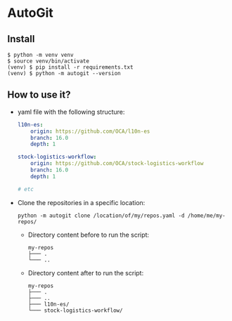 # AutoGit

## Install

```shell
$ python -m venv venv
$ source venv/bin/activate
(venv) $ pip install -r requirements.txt
(venv) $ python -m autogit --version
```

## How to use it?

- yaml file with the following structure:

    ```yaml
    l10n-es:
        origin: https://github.com/OCA/l10n-es
        branch: 16.0
        depth: 1

    stock-logistics-workflow:
        origin: https://github.com/OCA/stock-logistics-workflow
        branch: 16.0
        depth: 1

    # etc
    ```

- Clone the repositories in a specific location:

    ```shell
    python -m autogit clone /location/of/my/repos.yaml -d /home/me/my-repos/
    ```

    - Directory content before to run the script:

        ```shell
        my-repos
        ├─── .
        └─── ..
        ```

    - Directory content after to run the script:

        ```shell
        my-repos
        ├─── .
        ├─── ..
        ├─── l10n-es/
        └─── stock-logistics-workflow/
        ```

